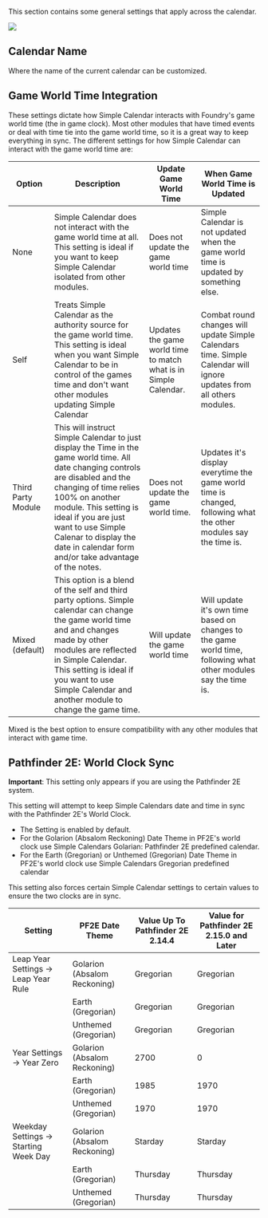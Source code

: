 This section contains some general settings that apply across the calendar.

![](media://calendar-general-settings.png)

## Calendar Name

Where the name of the current calendar can be customized.

## Game World Time Integration

These settings dictate how Simple Calendar interacts with Foundry's game world time (the in game clock). Most other modules that have timed events or deal with time tie into the game world time, so it is a great way to keep everything in sync. The different settings for how Simple Calendar can interact with the game world time are:

| Option             | Description                                                                                                                                                                                                                                                                                                                   | Update Game World Time                                           | When Game World Time is Updated                                                                                      |
|--------------------|-------------------------------------------------------------------------------------------------------------------------------------------------------------------------------------------------------------------------------------------------------------------------------------------------------------------------------|------------------------------------------------------------------|----------------------------------------------------------------------------------------------------------------------|
| None               | Simple Calendar does not interact with the game world time at all. This setting is ideal if you want to keep Simple Calendar isolated from other modules.                                                                                                                                                                     | Does not update the game world time                              | Simple Calendar is not updated when the game world time is updated by something else.                                |
| Self               | Treats Simple Calendar as the authority source for the game world time. This setting is ideal when you want Simple Calendar to be in control of the games time and don't want other modules updating Simple Calendar                                                                                                          | Updates the game world time to match what is in Simple Calendar. | Combat round changes will update Simple Calendars time. Simple Calendar will ignore updates from all others modules. |
| Third Party Module | This will instruct Simple Calendar to just display the Time in the game world time. All date changing controls are disabled and the changing of time relies 100% on another module. This setting is ideal if you are just want to use Simple Calenar to display the date in calendar form and/or take advantage of the notes. | Does not update the game world time.                             | Updates it's display everytime the game world time is changed, following what the other modules say the time is.     |
| Mixed (default)    | This option is a blend of the self and third party options. Simple calendar can change the game world time and and changes made by other modules are reflected in Simple Calendar. This setting is ideal if you want to use Simple Calendar and another module to change the game time.                                       | Will update the game world time                                  | Will update it's own time based on changes to the game world time, following what other modules say the time is.     |

Mixed is the best option to ensure compatibility with any other modules that interact with game time.


## Pathfinder 2E: World Clock Sync

**Important**: This setting only appears if you are using the Pathfinder 2E system.

This setting will attempt to keep Simple Calendars date and time in sync with the Pathfinder 2E's World Clock.

- The Setting is enabled by default.
- For the Golarion (Absalom Reckoning) Date Theme in PF2E's world clock use Simple Calendars Golarian: Pathfinder 2E predefined calendar.
- For the Earth (Gregorian) or Unthemed (Gregorian) Date Theme in PF2E's world clock use Simple Calendars Gregorian predefined calendar

This setting also forces certain Simple Calendar settings to certain values to ensure the two clocks are in sync.

| Setting                               | PF2E Date Theme              | Value Up To Pathfinder 2E 2.14.4 | Value for Pathfinder 2E 2.15.0 and Later |
|---------------------------------------|------------------------------|----------------------------------|------------------------------------------|
| Leap Year Settings -> Leap Year Rule  | Golarion (Absalom Reckoning) | Gregorian                        | Gregorian                                |
| &nbsp;                                | Earth (Gregorian)            | Gregorian                        | Gregorian                                |
| &nbsp;                                | Unthemed (Gregorian)         | Gregorian                        | Gregorian                                |
| Year Settings -> Year Zero            | Golarion (Absalom Reckoning) | 2700                             | 0                                        |
| &nbsp;                                | Earth (Gregorian)            | 1985                             | 1970                                     |
| &nbsp;                                | Unthemed (Gregorian)         | 1970                             | 1970                                     |
| Weekday Settings -> Starting Week Day | Golarion (Absalom Reckoning) | Starday                          | Starday                                  |
| &nbsp;                                | Earth (Gregorian)            | Thursday                         | Thursday                                 |
| &nbsp;                                | Unthemed (Gregorian)         | Thursday                         | Thursday                                 |
